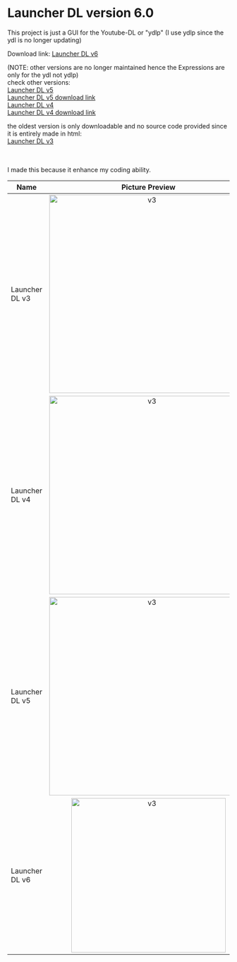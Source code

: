 # Launcher DL version 6.0
This project is just a GUI for the Youtube-DL or "ydlp" (I use ydlp since the ydl is no longer updating)

Download link: [Launcher DL v6](https://github.com/IchimakiKasura/Launcher-DL-3 'Project is still W.I.P')

(NOTE: other versions are no longer maintained hence the Expressions are only for the ydl not ydlp)<br>
check other versions:<br>
[Launcher DL v5](https://github.com/IchimakiKasura/LauncherDL-2)<br>
[Launcher DL v5 download link](https://www.mediafire.com/file/8v38vhm31uq7szk/Launcher_DL_%2528build.ver5.0%2529.rar/file)<br>
[Launcher DL v4](https://github.com/IchimakiKasura/LauncherDL)<br>
[Launcher DL v4 download link](https://www.mediafire.com/file/i61ltyqaimihobu/Launcher_DL_%2528build.ver4.5%2529.rar/file)

the oldest version is only downloadable and no source code provided since
it is entirely made in html:<br>
[Launcher DL v3](https://www.mediafire.com/file/txwtzp3j17ae2hc/DL_buildver3.0.rar/file)

<br>
<br>
I made this because it enhance my coding ability.

| Name | Picture Preview |
|------|:-----------------:|
|Launcher DL v3|<img src="https://user-images.githubusercontent.com/80595346/153750204-f498239c-dabb-4917-8dd2-f2e2f38fadc7.png" alt="v3" height="450"/>|
|Launcher DL v4|<img src="https://user-images.githubusercontent.com/80595346/153750283-b566d955-fff5-4383-95d0-e16a453cedd5.png" alt="v3" height="450"/>|
|Launcher DL v5|<img src="https://user-images.githubusercontent.com/80595346/153750314-d0404fea-f662-461d-a323-e03eeb7fc371.png" alt="v3" height="450"/>|
|Launcher DL v6|<img src="https://user-images.githubusercontent.com/80595346/153750369-42ce3d99-17ad-40ff-93ff-e9e0f4a4625a.png" alt="v3" height="350"/>|